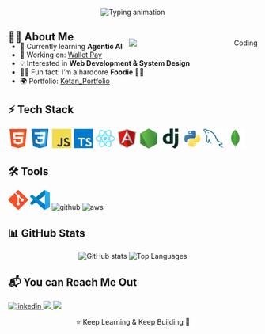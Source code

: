 
<p align="center">
  <img src="https://readme-typing-svg.herokuapp.com?font=Courier+New&size=45&pause=800&color=0D9488&width=650&height=60&lines=Hello!!+I'm+Ketan+Sharma" alt="Typing animation"/>
</p>




## 👨‍💻 About Me

<p align="right" style=" margin-top: -20px">
  <img align="right" alt="Coding" width="260" style=" margin-top: -7px" src="https://cdn.dribbble.com/users/1162077/screenshots/3848914/programmer.gif">
</p>


- 🤖 Currently learning **Agentic AI**
- 💼 Working on: [Wallet Pay](https://github.com/ketansharma1411/WalletPay)
- 💡 Interested in **Web Development & System Design**
- 🧑‍🍳 Fun fact: I’m a hardcore **Foodie** 🍕🍣  
- 🌍 Portfolio: [Ketan_Portfolio](https://rxwwjleq.manus.space)


## ⚡ Tech Stack
<p align="left">
  <img src="https://raw.githubusercontent.com/devicons/devicon/master/icons/html5/html5-original.svg" alt="html5" width="40"/>
  <img src="https://raw.githubusercontent.com/devicons/devicon/master/icons/css3/css3-original.svg" alt="css3" width="40"/>
  <img src="https://raw.githubusercontent.com/devicons/devicon/master/icons/javascript/javascript-original.svg" alt="javascript" width="40"/>
  <img src="https://raw.githubusercontent.com/devicons/devicon/master/icons/typescript/typescript-original.svg" alt="typescript" width="40"/>
  <img src="https://raw.githubusercontent.com/devicons/devicon/master/icons/react/react-original.svg" alt="react" width="40"/>
  <img src="https://raw.githubusercontent.com/devicons/devicon/master/icons/angularjs/angularjs-original.svg" alt="angular" width="40"/>
  <img src="https://raw.githubusercontent.com/devicons/devicon/master/icons/nodejs/nodejs-original.svg" alt="nodejs" width="40"/>
  <img src="https://raw.githubusercontent.com/devicons/devicon/master/icons/django/django-plain.svg" alt="django" width="40"/>
  <img src="https://raw.githubusercontent.com/devicons/devicon/master/icons/python/python-original.svg" alt="python" width="40"/>
  <img src="https://raw.githubusercontent.com/devicons/devicon/master/icons/mysql/mysql-original.svg" alt="mysql" width="40"/>
  <img src="https://raw.githubusercontent.com/devicons/devicon/master/icons/mongodb/mongodb-original.svg" alt="mongodb" width="40"/>
</p>



## 🛠️ Tools
<p align="left">
  <img src="https://raw.githubusercontent.com/devicons/devicon/master/icons/git/git-original.svg" alt="git" width="40"/>
  <img src="https://raw.githubusercontent.com/devicons/devicon/master/icons/vscode/vscode-original.svg" alt="vscode" width="40"/>
  <img src="https://skillicons.dev/icons?i=github" alt="github" width="40"/>
  <img src="https://skillicons.dev/icons?i=aws" alt="aws" width="40"/>

</p>



## 📊 GitHub Stats
<p align="center">
  <img src="https://github-readme-stats.vercel.app/api?username=ketansharma1411&show_icons=true&theme=radical" alt="GitHub stats" height="160"/>

  <img src="https://github-readme-stats.vercel.app/api/top-langs/?username=ketansharma1411&layout=compact&theme=radical" alt="Top Languages" height="160"/>
  

</p>



## 📬 You can Reach Me Out
<p align="left">
  <a href="https://linkedin.com/in/ketansharma1411" target="_blank">
    <img src="https://cdn.jsdelivr.net/gh/devicons/devicon/icons/linkedin/linkedin-original.svg" alt="linkedin" width="40"/>
  </a>
   <a href="mailto:ketansharma1411@gmail.com" target="_blank">
    <img src="https://skillicons.dev/icons?i=gmail" width="40" />
  </a>
  <a href="https://instagram.com/ketan_sharma1411" target="_blank">
    <img src="https://skillicons.dev/icons?i=instagram" width="40" /></a>
  </a>
</p>



<p align="center">⭐ Keep Learning & Keep Building 🚀</p>
